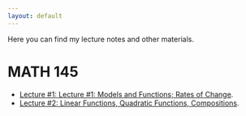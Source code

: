 ```yaml
---
layout: default
---
```


Here you can find my lecture notes and other materials.

# MATH 145

- [Lecture #1: Lecture #1: Models and Functions; Rates of Change](./math145-lectures/Lecture1.html).
- [Lecture #2: Linear Functions, Quadratic Functions, Compositions](./math145-lectures/Lecture2.html).